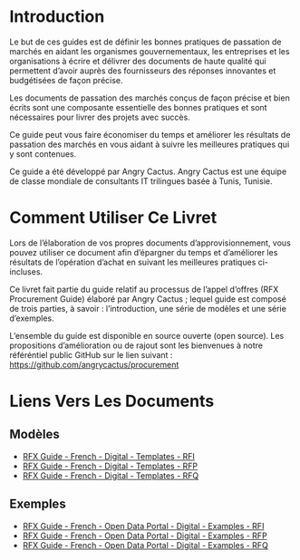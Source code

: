 # Introduction

Le but de ces guides est de définir les bonnes pratiques de passation de marchés en aidant les organismes gouvernementaux, les entreprises et les organisations à écrire et délivrer des documents de haute qualité qui permettent d’avoir auprès des fournisseurs des réponses innovantes et budgétisées de façon précise.

Les documents de passation des marchés conçus de façon précise et bien écrits sont une composante essentielle des bonnes pratiques et sont nécessaires pour livrer des projets avec succès.

Ce guide peut vous faire économiser du temps et améliorer les résultats de passation des marchés en vous aidant à suivre les meilleures pratiques qui y sont contenues.

Ce guide a été développé par Angry Cactus. Angry Cactus est une équipe de classe mondiale de consultants IT trilingues basée à Tunis, Tunisie.

# Comment Utiliser Ce Livret

Lors de l’élaboration de vos propres documents d’approvisionnement, vous pouvez utiliser ce document afin d’épargner du temps et d’améliorer les résultats de l’opération d’achat en suivant les meilleures pratiques ci-incluses.

Ce livret fait partie du guide relatif au processus de l’appel d’offres (RFX  Procurement Guide) élaboré par Angry Cactus ; lequel guide est composé de trois parties, à savoir : l’introduction, une série de modèles et une série d’exemples.

 L’ensemble du guide est disponible en source ouverte (open source). Les propositions d’amélioration ou de rajout sont les bienvenues à notre référéntiel public GitHub sur le lien suivant :
https://github.com/angrycactus/procurement

# Liens Vers Les Documents

## Modèles

* [RFX Guide - French - Digital - Templates - RFI](https://docs.google.com/document/d/1kfUzhpOQH6WzmqSljgQ1ZjX-tDXSWVj2D0oUZxjtW1w/edit?usp=sharing)
* [RFX Guide - French - Digital - Templates - RFP](https://docs.google.com/document/d/1Xv7x-hbeEz_ZR-cR9F8EMi-fpUzFzNiuavMRLgyHj9I/edit?usp=sharing)
* [RFX Guide - French - Digital - Templates - RFQ](https://docs.google.com/document/d/1byMaFR1pmjWdugwF6HERhXbHfVCjfXHZdpZquiiea6c/edit?usp=sharing)

## Exemples

* [RFX Guide - French - Open Data Portal - Digital - Examples - RFI](https://docs.google.com/document/d/1NW3riQvSlqtZOrF6KcvMhIycHRmnP0RtnE5grMLkDJc/edit?usp=sharing)
* [RFX Guide - French - Open Data Portal - Digital - Examples - RFP](https://docs.google.com/document/d/10MoImjpBWltCQ7345Pkl43o6CfuLCOHMkGE0OSG2QKY/edit?usp=sharing)
* [RFX Guide - French - Open Data Portal - Digital - Examples - RFQ](https://docs.google.com/document/d/1KWAkUn5zqwB2Y8m2Zy2YLWwafipMLcWbUo82B2q95uw/edit?usp=sharing)